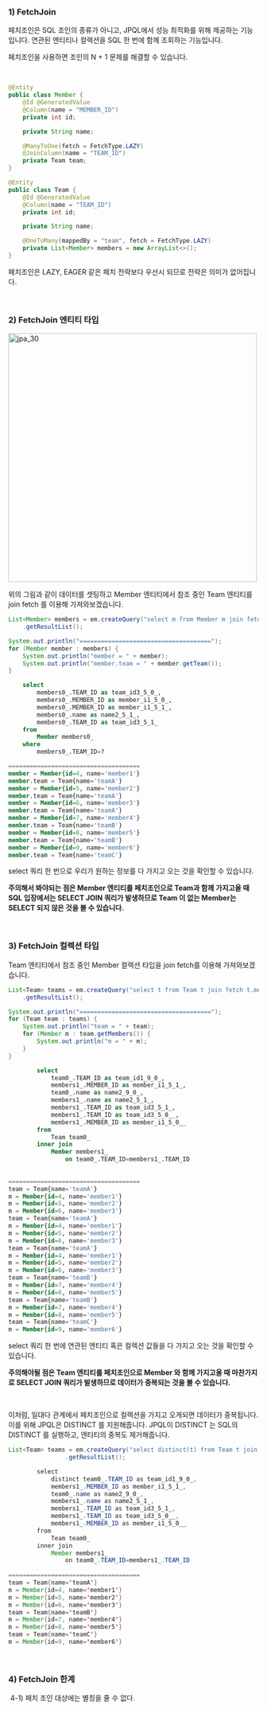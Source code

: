 ### 1) FetchJoin

 페치조인은 SQL 조인의 종류가 아니고, JPQL에서 성능 최적화를 위해 제공하는 기능입니다. 연관된 엔티티나 컬렉션을 SQL 한 번에 함께 조회하는 기능입니다.

페치조인을 사용하면 조인의 N + 1 문제를 해결할 수 있습니다.

<br>

```java
@Entity
public class Member {
    @Id @GeneratedValue
    @Column(name = "MEMBER_ID")
    private int id;

    private String name;

    @ManyToOne(fetch = FetchType.LAZY)
    @JoinColumn(name = "TEAM_ID")
    private Team team;
}	

@Entity
public class Team {
    @Id @GeneratedValue
    @Column(name = "TEAM_ID")
    private int id;

    private String name;

    @OneToMany(mappedBy = "team", fetch = FetchType.LAZY)
    private List<Member> members = new ArrayList<>();
}
```

페치조인은 LAZY, EAGER 같은 페치 전략보다 우선시 되므로 전략은 의미가 없어집니다.

<br>

### 2) FetchJoin 엔티티 타입

<img src="https://user-images.githubusercontent.com/59816811/117401770-25178c00-af40-11eb-8ab2-7e83ed850a94.png" alt="jpa_30" width="500" />

 위의 그림과 같이 데이터를 셋팅하고 Member 엔티티에서 참조 중인 Team 엔티티를 join fetch 를 이용해 가져와보겠습니다.

```java
List<Member> members = em.createQuery("select m from Member m join fetch m.team", Member.class)
    .getResultList();

System.out.println("=====================================");
for (Member member : members) {
    System.out.println("member = " + member);
    System.out.println("member.team = " + member.getTeam());
}
```

```sql
    select
        members0_.TEAM_ID as team_id3_5_0_,
        members0_.MEMBER_ID as member_i1_5_0_,
        members0_.MEMBER_ID as member_i1_5_1_,
        members0_.name as name2_5_1_,
        members0_.TEAM_ID as team_id3_5_1_ 
    from
        Member members0_ 
    where
        members0_.TEAM_ID=?

=====================================
member = Member{id=4, name='member1'}
member.team = Team{name='teamA'}
member = Member{id=5, name='member2'}
member.team = Team{name='teamA'}
member = Member{id=6, name='member3'}
member.team = Team{name='teamA'}
member = Member{id=7, name='member4'}
member.team = Team{name='teamB'}
member = Member{id=8, name='member5'}
member.team = Team{name='teamB'}
member = Member{id=9, name='member6'}
member.team = Team{name='teamC'}
```

select 쿼리 한 번으로 우리가 원하는 정보를 다 가지고 오는 것을 확인할 수 있습니다.

**주의해서 봐야되는 점은 Member 엔티티를 페치조인으로 Team과 함께 가지고올 때 SQL 입장에서는 SELECT JOIN 쿼리가 발생하므로 Team 이 없는 Member는 SELECT 되지 않은 것을 볼 수 있습니다.**  

<br>

### 3) FetchJoin 컬렉션 타입

Team 엔티티에서 참조 중인 Member 컬렉션 타입을 join fetch를 이용해 가져와보겠습니다.

```java
List<Team> teams = em.createQuery("select t from Team t join fetch t.members", Team.class)
    .getResultList();

System.out.println("=====================================");
for (Team team : teams) {
    System.out.println("team = " + team);
    for (Member m : team.getMembers()) {
        System.out.println("m = " + m);
    }
}
```

```sql
		select
            team0_.TEAM_ID as team_id1_9_0_,
            members1_.MEMBER_ID as member_i1_5_1_,
            team0_.name as name2_9_0_,
            members1_.name as name2_5_1_,
            members1_.TEAM_ID as team_id3_5_1_,
            members1_.TEAM_ID as team_id3_5_0__,
            members1_.MEMBER_ID as member_i1_5_0__ 
        from
            Team team0_ 
        inner join
            Member members1_ 
                on team0_.TEAM_ID=members1_.TEAM_ID
                
                
=====================================
team = Team{name='teamA'}
m = Member{id=4, name='member1'}
m = Member{id=5, name='member2'}
m = Member{id=6, name='member3'}
team = Team{name='teamA'}
m = Member{id=4, name='member1'}
m = Member{id=5, name='member2'}
m = Member{id=6, name='member3'}
team = Team{name='teamA'}
m = Member{id=4, name='member1'}
m = Member{id=5, name='member2'}
m = Member{id=6, name='member3'}
team = Team{name='teamB'}
m = Member{id=7, name='member4'}
m = Member{id=8, name='member5'}
team = Team{name='teamB'}
m = Member{id=7, name='member4'}
m = Member{id=8, name='member5'}
team = Team{name='teamC'}
m = Member{id=9, name='member6'}
```

select 쿼리 한 번에 연관된 엔티티 혹은 컬렉션 값들을 다 가지고 오는 것을 확인할 수 있습니다.

**주의해야될 점은 Team 엔티티를 페치조인으로 Member 와 함께 가지고올 때 마찬가지로 SELECT JOIN 쿼리가 발생하므로 데이터가 중복되는 것을 볼 수 있습니다.**

<br>

이처럼, 일대다 관계에서 페치조인으로 컬렉션을 가지고 오게되면 데이터가 중복됩니다. 이를 위해 JPQL은 DISTINCT 를 지원해줍니다. JPQL이 DISTINCT 는 SQL의 DISTINCT 를 실행하고, 엔티티의 중복도 제거해줍니다.

```java
List<Team> teams = em.createQuery("select distinct(t) from Team t join fetch t.members", Team.class)
				.getResultList();
```

```java
		select
            distinct team0_.TEAM_ID as team_id1_9_0_,
            members1_.MEMBER_ID as member_i1_5_1_,
            team0_.name as name2_9_0_,
            members1_.name as name2_5_1_,
            members1_.TEAM_ID as team_id3_5_1_,
            members1_.TEAM_ID as team_id3_5_0__,
            members1_.MEMBER_ID as member_i1_5_0__ 
        from
            Team team0_ 
        inner join
            Member members1_ 
                on team0_.TEAM_ID=members1_.TEAM_ID
                
=====================================
team = Team{name='teamA'}
m = Member{id=4, name='member1'}
m = Member{id=5, name='member2'}
m = Member{id=6, name='member3'}
team = Team{name='teamB'}
m = Member{id=7, name='member4'}
m = Member{id=8, name='member5'}
team = Team{name='teamC'}
m = Member{id=9, name='member6'}
```

<br>

### 4) FetchJoin 한계

​	4-1) 페치 조인 대상에는 별칭을 줄 수 없다.

